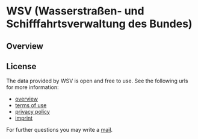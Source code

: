 # WSV (Wasserstraßen- und Schifffahrtsverwaltung des Bundes)

## Overview

## License

The data provided by WSV is open and free to use. See the following urls for more information:

- [overview](https://www.pegelonline.wsv.de/webservice/ueberblick)
- [terms of use](https://www.pegelonline.wsv.de/gast/nutzungsbedingungen)
- [privacy policy](https://www.pegelonline.wsv.de/gast/datenschutzhinweise)
- [imprint](https://www.pegelonline.wsv.de/gast/impressum)

For further questions you may write a [mail](https://www.pegelonline.wsv.de/adminmail).
